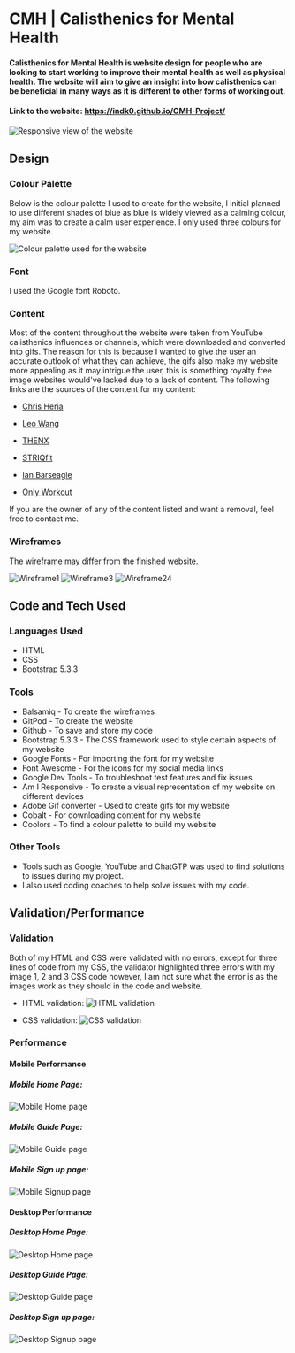 #  CMH | Calisthenics for Mental Health

#### Calisthenics for Mental Health is website design for people who are looking to start working to improve their mental health as well as physical health. The website will aim to give an insight into how calisthenics can be beneficial in many ways as it is different to other forms of working out.

#### Link to the website: https://indk0.github.io/CMH-Project/

![Responsive view of the website](/readmefile%20content/images%20readme/readme.png)

## Design

### Colour Palette

Below is the colour palette I used to create for the website, I initial planned to use different shades of blue as blue is widely viewed as a calming colour, my aim was to create a calm user experience. I only used three colours for my website.

![Colour palette used for the website](/readmefile%20content/images%20readme/Colour%20Pallet.png)

### Font

I used the Google font Roboto.

### Content

Most of the content throughout the website were taken from YouTube calisthenics influences or channels, which were downloaded and converted into gifs. The reason for this is because I wanted to give the user an accurate outlook of what they can achieve, the gifs also make my website more appealing as it may intrigue the user, this is something royalty free image websites would've lacked due to a lack of content. The following links are the sources of the content for my content:

* [Chris Heria](https://www.youtube.com/watch?v=8-49TscRd0M)

* [Leo Wang](https://www.youtube.com/watch?v=bU7Ue4xF3YI)

* [THENX](https://www.youtube.com/watch?v=i8fsLltfJfk)

* [STRIQfit](https://www.youtube.com/watch?v=J2JHDavNZB4)

* [Ian Barseagle](https://www.youtube.com/watch?v=ZdaPgVy7MvM)

* [Only Workout](https://www.youtube.com/watch?v=mtYQ3e06A0U)

If you are the owner of any of the content listed and want a removal, feel free to contact me.

### Wireframes

The wireframe may differ from the finished website.

![Wireframe1](/readmefile%20content/images%20readme/Wireframe1.png)
![Wireframe3](/readmefile%20content/images%20readme/Wireframe3.png)
![Wireframe24](/readmefile%20content/images%20readme/Wireframe24.png)


## Code and Tech Used
### Languages Used
* HTML 
* CSS
* Bootstrap 5.3.3

### Tools
* Balsamiq - To create the wireframes
* GitPod - To create the website
* Github - To save and store my code
* Bootstrap 5.3.3 - The CSS framework used to style certain aspects of my website
* Google Fonts - For importing the font for my website
* Font Awesome - For the icons for my social media links 
* Google Dev Tools - To troubleshoot test features and fix issues
* Am I Responsive - To create a visual representation of my website on different devices
* Adobe Gif converter - Used to create gifs for my website
* Cobalt - For downloading content for my website
* Coolors - To find a colour palette to build my website

### Other Tools

* Tools such as Google, YouTube and ChatGTP was used to find solutions to issues during my project.
* I also used coding coaches to help solve issues with my code.

## Validation/Performance

### Validation
Both of my HTML and CSS were validated with no errors, except for three lines of code from my CSS, the validator highlighted three errors with my image 1, 2 and 3 CSS code however, I am not sure what the error is as the images work as they should in the code and website.

* HTML validation:
![HTML validation](/readmefile%20content/images%20readme/HTMLValidator.png)

* CSS validation:
![CSS validation](/readmefile%20content/images%20readme/CSSValidator.png)

### Performance
#### Mobile Performance
##### Mobile Home Page:
![Mobile Home page](/readmefile%20content/images%20readme/MHP.png)
##### Mobile Guide Page:
![Mobile Guide page](/readmefile%20content/images%20readme/MGP.png)
##### Mobile Sign up page:
![Mobile Signup page](/readmefile%20content/images%20readme/MSP.png)

#### Desktop Performance
##### Desktop Home Page:
![Desktop Home page](/readmefile%20content/images%20readme/MHP1.png)
##### Desktop Guide Page:
![Desktop Guide page](/readmefile%20content/images%20readme/MGP1.png)
##### Desktop Sign up page:
![Desktop Signup page](/readmefile%20content/images%20readme/MSP1.png)